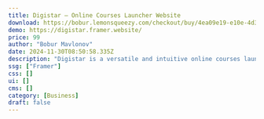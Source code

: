 ```yaml
---
title: Digistar — Online Courses Launcher Website
download: https://bobur.lemonsqueezy.com/checkout/buy/4ea09e19-e10e-4d3c-a6e4-f2c7cd9c6eac
demo: https://digistar.framer.website/
price: 99
author: "Bobur Mavlonov"
date: 2024-11-30T08:50:58.335Z
description: "Digistar is a versatile and intuitive online courses launcher website that enables you to manage and monetize your online courses in a convenient and effective way."
ssg: ["Framer"]
css: []
ui: []
cms: []
category: [Business]
draft: false
---
```

